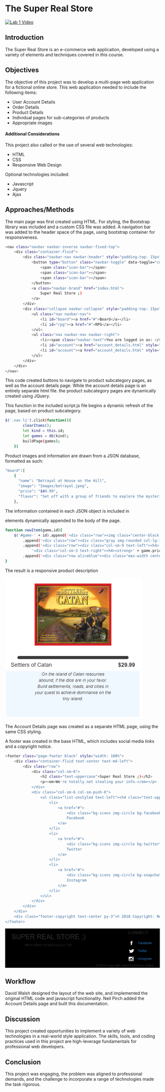 # The Super Real Store

[![Lab 1 Video](http://img.youtube.com/vi/rG_ry1hkFXg/0.jpg)](http://www.youtube.com/watch?v=rG_ry1hkFXg "Lab 1 Video")


## Introduction
The Super Real Store is an e-commerce web application, developed using a variety of elements and techniques covered in this course.
 
## Objectives

The objective of this project was to develop a multi-page web application for a fictional online store. This web application needed to include the following items:

- User Account Details
- Order Details
- Product Details
- Individual pages for sub-categories of products
- Appropriate images

#### Additional Considerations
This project also called or the use of several web technologies:

- HTML
- CSS
- Responsive Web Design

Optional technologies included:

- Javascript
- Jquery
- Ajax

## Approaches/Methods
The main page was first created using HTML. For styling, the Bootstrap library was included and a custom CSS file was added. A navigation bar was added to the header space of the page, using bootstrap container for responsiveness.


```sh
<nav class="navbar navbar-inverse navbar-fixed-top">
    <div class="container-fluid">
        <div class="navbar-nav navbar-header" style="padding-top: 15px">
            <button type="button" class="navbar-toggle" data-toggle="collapse" data-target="#myNavbar">
                <span class="icon-bar"></span>
                <span class="icon-bar"></span>
                <span class="icon-bar"></span>
            </button>
            <a class="navbar-brand" href="index.html">
                Super Real Store ;)
            </a>
        </div>
        <div class="collapse navbar-collapse" style="padding-top: 15px" id="myNavbar">
            <ul class="nav navbar-nav">
                <li id="board"><a href="#">Board</a></li>
                <li id="rpg"><a href="#">RPG</a></li>
            </ul>
            <ul class="nav navbar-nav navbar-right">
                <li><span class="navbar-text">You are logged in as: </span></li>
                <li id="account"><a href="account_details.html" style="padding-top: 15px">Smeagol</a></li>
                <li id="account"><a href="account_details.html" style="margin-top: -15px;"><img class="img-circle" src="Images/Smeagol.jpg" height="50"></a></li>
            </ul>
        </div>
    </div>
</nav>
```
This code created buttons to navigate to product subcategory pages, as well as the account details page. While the account details page is an entirely separate html file. the product subcategory pages are dynamically created using JQuery.

This function in the included script.js file begins a dynamic refresh of the page, based on product subcategory.
```sh
$('.nav li').click(function(){
        clearItems();
        let kind = this.id;
        let games = db[kind];
        buildPage(games);
    })
```
Product images and information are drawn from a JSON database, formatted as such:
```sh
"board":[
    {
      "name": "Betrayal at House on the Hill",
      "image": "Images/betrayal.jpeg",
      "price": "$49.99",
      "flavor": "Set off with a group of friends to explore the mysterious House on the Hill. Collect interesting artifacts on your journey, but beware. Someone in your midst may not be who you thought they were..."
    },
```
The information contained in each JSON object is included in <div> elements dynamically appended to the body of the page.

```sh
function newItem(game,id){
    $('#game-' + id).append('<div class="row"><img class="center-block max-width img-responsive img" src="' + game.image +'"><p></p>')
        .append('<div class="row"><div class="gray img-rounded col-lg-10 col-lg-push-1"><p></p>')
        .append('<div class="row"><div class="col-sm-9 text-left"><h4>' + game.name + '</h4></div>' +
            '<div class="col-sm-3 text-right"><h4><strong>' + game.price + '</strong></h4>')
        .append('<div class="row aliceblue"><div class="max-width center-block like-img"><em>' + game.flavor + '</em>')
}
```
The result is a responsive product description

![Product Image and Description](Images/SSProductExample.PNG)
 
The Account Details page was created as a separate HTML page, using the same CSS styling.

A footer was created in the base HTML, which includes social media links and a copyright notice.

```sh
<footer class="page-footer black" style="width: 100%">
    <div class="container-fluid text-center text-md-left">
        <div class="row">
            <div class="col-sm-6">
                <h2 class="text-uppercase">Super Real Store ;)</h2>
                <p><em>We're totally not stealing your info.</em></p>
            </div>
            <div class="col-sm-6 col-sm-push-6">
                <ul class="list-unstyled text-left"><h4 class="text-uppercase">Connect:</h4>
                    <li>
                        <a href="#">
                            <div class="bg-icons img-circle bg-facebook"></div>
                            Facebook
                        </a>
                    </li>
                    <li>
                        <a href="#">
                            <div class="bg-icons img-circle bg-twitter"></div>
                            Twitter
                        </a>
                    </li>
                    <li>
                        <a href="#">
                            <div class="bg-icons img-circle bg-snapchat"></div>
                            Instagram
                        </a>
                    </li>
                </ul>
            </div>
        </div>
    </div>
    <div class="footer-copyright text-center py-3">© 2018 Copyright: Neil Pirch/Dave Walsh</div>
</footer>
```

![Footer Screenshot](Images/CaptureFooter.PNG)


## Workflow
David Walsh designed the layout of the web site, and implemented the original HTML code and javascript functionality. Neil Pirch added the Account Details page and built this documentation.

## Discussion
This project created opportunities to implement a variety of web technologies in a real-world style application. The skills, tools, and coding practices used in this project are high-leverage fundamentals for professional web developers. 

## Conclusion
This project was engaging, the problem was aligned to professional demands, and the challenge to incorporate a range of technologies made the task rigorous.
